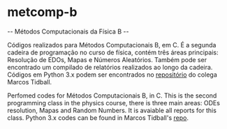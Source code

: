 # metcomp-b
-- Métodos Computacionais da Física B --

Códigos realizados para Métodos Computacionais B, em C. É a segunda cadeira de programação no curso de física, contém três áreas principais: Resolução de EDOs, Mapas e Números Aleatórios. Também pode ser encontrado um compilado de relatórios realizados ao longo da cadeira. Códigos em Python 3.x podem ser encontrados no [repositório](https://github.com/zysymu/Metodos-Computacionais-da-Fisica) do colega Marcos Tidball. 

Perfomed codes for Métodos Computacionais B, in C. This is the second programming class in the physics course, there is three main areas: ODEs resolution, Mapas and Random Numbers. It is avaiable all reports for this class. Python 3.x codes can be found in Marcos Tidball's [repo](https://github.com/zysymu/Metodos-Computacionais-da-Fisica).

